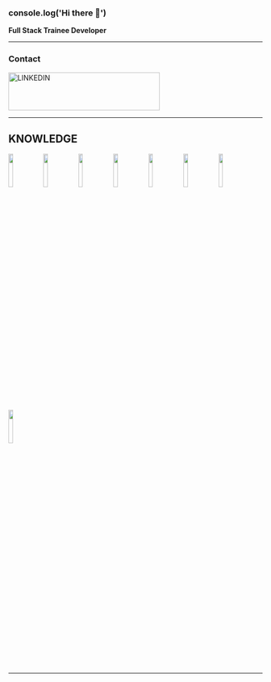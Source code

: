 ### console.log('Hi there 👋')

**Full Stack Trainee Developer**
_______
### **Contact** 
[<img alt="LINKEDIN" width="300px" height="75px" src="https://proinfluent.b-cdn.net/wp-content/uploads/2019/05/Logo-LinkedIn-officiel.png" />](https://www.linkedin.com/in/nicol%C3%A1s-mauber-a996121b9)
_______
## **KNOWLEDGE**
<img src="https://upload.wikimedia.org/wikipedia/commons/thumb/4/47/React.svg/1200px-React.svg.png" width="13%" ></img>  <img src="https://upload.wikimedia.org/wikipedia/commons/thumb/9/99/Unofficial_JavaScript_logo_2.svg/1200px-Unofficial_JavaScript_logo_2.svg.png" width="13%"></img>  <img src="https://img2.freepng.es/20180831/iua/kisspng-c-programming-language-logo-microsoft-visual-stud-atlas-portfolio-5b89919299aab1.1956912415357423546294.jpg" width="13%"></img>  <img src="https://www.kindpng.com/picc/m/225-2258787_bootstrap-4-logo-png-clipart-png-download-bootstrap.png"  width="13%"></img>  <img src="https://cdn-icons-png.flaticon.com/512/919/919826.png" width="13%"></img>  <img src="https://upload.wikimedia.org/wikipedia/commons/thumb/6/61/HTML5_logo_and_wordmark.svg/1200px-HTML5_logo_and_wordmark.svg.png" width="13%"></img>  <img src="https://institutocpe.edu.uy/wp-content/uploads/2020/03/sql-logo.png" width="13%"></img>  <img src="https://img2.freepng.es/20190304/sbq/kisspng-c-programming-language-logo-computer-programming-aptech-5-ngn-ng-lp-trnh-cho-ngi-m-5c7d44490c8fb5.5052691115517133530515.jpg" width="13%"></img>

_______


